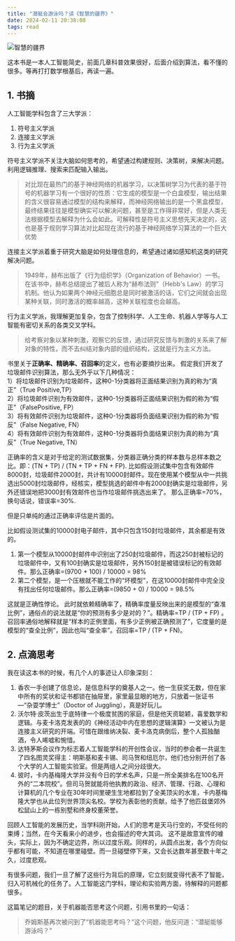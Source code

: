 ```yaml
---
title: "潜艇会游泳吗？读《智慧的疆界》"
date: 2024-02-11 20:38:08
tags: read
---
```

![智慧的疆界](https://izualzhy.cn/assets/images/book/s29923729.jpg)

这本书是一本人工智能简史，前面几章科普效果很好，后面介绍到算法，看不懂的很多。等再打打数学根基后，再读一遍。


## 1. 书摘

人工智能学科包含了三大学派：
1. 符号主义学派
2. 连接主义学派
3. 行为主义学派

符号主义学派不关注大脑如何思考的，希望通过构建规则、决策树，来解决问题。利用逻辑推理、搜索来匹配输入输出。

> 对比现在最热门的基于神经网络的机器学习，以决策树学习为代表的基于符号的机器学习有一个很好的性质：它生成的模型是一个白盒模型，输出结果的含义很容易通过模型的结构来解释，而神经网络输出的是一个黑盒模型，最终结果往往是模型确实可以解决问题，甚至是工作得非常好，但是人类无法根据模型去解释为什么会如此。可解释性是符号主义思想先天决定的，这也是基于规则学习算法对比起现在流行的基于神经网络学习算法的一个巨大优势

连接主义学派着重于研究大脑是如何处理信息的，希望通过诸如感知机这类的研究解决问题。

> 1949年，赫布出版了《行为组织学》（Organization of Behavior）一书。在该书中，赫布总结提出了被后人称为“赫布法则”（Hebb's Law）的学习机制。他认为如果两个神经元细胞总是同时被激活的话，它们之间就会出现某种关联，同时激活的概率越高，这种关联程度也会越高。

行为主义学派，我理解更加复杂，包含了控制科学、人工生命、机器人学等与人工智能有密切关系的各类交叉学科。

> 给考察对象以某种刺激，观察它的反馈，通过研究反馈与刺激的关系来了解对象的特性，而不去纠结对象内部的组织结构，这就是行为主义方法。

书里关于**正确率、精确率、召回率**的定义，也有必要摘抄出来。 假定我们开发了垃圾邮件识别算法，那么无外乎以下几种情况：         
1）将垃圾邮件识别为垃圾邮件，这种0-1分类器将正面结果识别为真的称为“真正”（True Positive,TP）  
2）将垃圾邮件识别为有效邮件，这种0-1分类器将正面结果识别为假的称为“假正”（FalsePositive, FP）  
3）将有效邮件识别为垃圾邮件，这种0-1分类器将负面结果识别为假的称为“假反”（False Negative, FN）  
4）将有效邮件识别为有效邮件，这种0-1分类器将负面结果识别为真的称为“真反”（True Negative, TN）  

正确率的含义是对于给定的测试数据集，分类器正确分类的样本数与总样本数之比。即：(TN + TP) / (TN + TP + FN + FP). 比如假设测试集中包含有效邮件8000封，垃圾邮件2000封，共计有10000封邮件。现在使用某个模型从中一共挑选出5000封垃圾邮件，经核实，模型挑选的邮件中有2000封确实是垃圾邮件，另外还错误地把3000封有效邮件也当作垃圾邮件挑选出来了。 那么正确率=70%，换句话说，错误率=30%.

但是只单纯的通过正确率评估是片面的。

比如假设测试集的10000封电子邮件，其中只包含150封垃圾邮件，其余都是有效的。
1. 第一个模型从10000封邮件中识别出了250封垃圾邮件，而这250封被标记的垃圾邮件中，又有100封确实是垃圾邮件，另外150封是被错误标记的有效邮件。那么正确率=(9700 + 100) / 10000 = 98%
2. 第二个模型，是一个压根就不能工作的“坏模型”，在这10000封邮件中完全没有找出任何垃圾邮件。那么正确率=(9850 + 0) / 10000 = 98.5%

这就是正确性悖论。 此时就依赖精确率了，精确率度量反映出来的是模型的“查准比例”，通俗点的说法就是“你的预测有多少是对的？”。精确率=TP / (TP + FP) 。 召回率通俗地解释就是“样本的正例里面，有多少正例被正确预测了”，它度量的是模型的“查全比例”，因此也叫“查全率”。召回率=TP / (TP + FN)。

## 2. 点滴思考

我在读这本书的时候，有几个人的事迹让人印象深刻：
1. 香农一手创建了信息论，是信息科学的奠基人之一。他一生获奖无数，但在家中所有的奖状和证书都锁在抽屉里，家里最显眼的地方，只放着一张证书—“杂耍学博士”（Doctor of Juggling），真是好玩儿。
2. 沃尔特·皮茨出生于底特律一个极度贫困的家庭，但是他天资聪颖，喜爱数学和逻辑。与麦卡洛克发表的的《神经活动中内在思想的逻辑演算》一文被认为是连接主义研究的开端。可惜在跟维纳决裂、麦卡洛克病倒后，整个人孤独酗酒，令人唏嘘和惋惜。
3. 达特茅斯会议作为标志着人工智能学科的开创性会议，当时的参会者一共诞生了四名图灵奖得主：明斯基和麦卡锡、司马贺和纽厄尔，他们也分别开创了各个大学的人工智能实验室。但是两组人之间分歧很大。
4. 彼时，卡内基梅隆大学并没有今日的学术名声，只是一所全美排名在100名开外的“二本院校”。但司马贺就能将他执教的政治、经济、管理、行政、心理和计算机的几个专业在30年时间里硬生生地都拉到了全美顶尖的水准，卡内基梅隆大学也从此位列世界顶尖名校。学校为表彰他的贡献，给予了他匹兹堡郊外松鼠山上的一栋别墅和终身校董荣誉。

回顾人工智能的发展历史，当学科刚开始，人们的思考是天马行空的，不受任何的束缚；当然，在今天看来小的进步，也会描述的夸大其词。 这不是故意宣传的噱头，实际上，因为不确定边界，所以过度乐观。同样的，从圆点出发，各个方向似乎都有可能，不知道在哪里碰壁。而一旦碰壁停下来，又会长达数年甚至数十年之久，过度悲观。

有很多问题，我们一旦了解了这些行为背后的原理，它立刻就变得代表不了智能，归入可机械化的任务了。人工智能这门学科，理论和实验两方面，待解释的问题都很多。

这篇笔记的题目，关于机器能否思考这个问题，引用书里的一句话：

> 乔姆斯基再次被问到了“机器能思考吗？”这个问题，他反问道：“潜艇能够游泳吗？”
